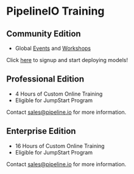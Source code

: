 # PipelineIO Training
## Community Edition
* Global [Events](/events/index.md) and [Workshops](/training/workshops.md)

Click [here](http://community.pipeline.io) to signup and start deploying models!

## Professional Edition
* 4 Hours of Custom Online Training
* Eligible for JumpStart Program

Contact [sales@pipeline.io](mailto:sales@pipeline.io) for more information.

## Enterprise Edition
* 16 Hours of Custom Online Training
* Eligible for JumpStart Program

Contact [sales@pipeline.io](mailto:sales@pipeline.io) for more information.
